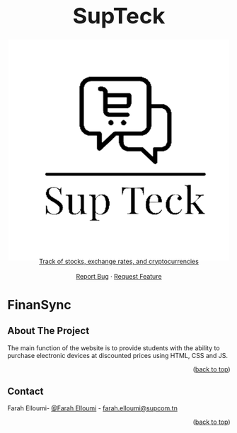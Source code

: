 <a name="readme-top"></a>
<!-- PROJECT LOGO --> 
<br />
<div align="center">
  <h1 style="font-size:50px">SupTeck
    </h1>
  <a href="https://github.com/faraheloumi/SupTeck">
    <img src="images/suptecknoir.png" alt="Logo" width="500" height="500" style="margin-top: -10px; margin-bottom: -10px;>
  </a>
  <p align="center">
    Track of stocks, exchange rates, and cryptocurrencies
    <br />
    <br />
    <a href="https://github.com/faraheloumi/SupTeck/issues/new?labels=bug&template=bug-report---.md">Report Bug</a>
    ·
    <a href="https://github.com/faraheloumi/SupTeck/issues/new?labels=enhancement&template=feature-request---.md">Request Feature</a>
  </p>
</div>

# FinanSync

## About The Project

The main function of the website is to provide students with the ability to purchase electronic devices at discounted prices using HTML, CSS and JS.
<br/>

<p align="right">(<a href="#readme-top">back to top</a>)</p>

<!-- CONTACT -->

## Contact

Farah Elloumi- [@Farah Elloumi][linkedin-url] - farah.elloumi@supcom.tn <br/>
<p align="right">(<a href="#readme-top">back to top</a>)</p>

<!-- MARKDOWN LINKS & IMAGES -->
<!-- https://www.markdownguide.org/basic-syntax/#reference-style-links -->
[linkedin-shield]: https://img.shields.io/badge/-LinkedIn-black.svg?style=for-the-badge&logo=linkedin&colorB=555
[linkedin-url]: https://www.linkedin.com/in/farah-elloumi-735ab1269/
